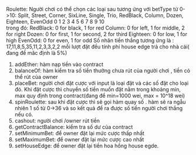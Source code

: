 Roulette:
Người chơi có thể chọn các loại sau tương ứng với betType từ 0->10:
 Split, Street, Corner, SixLine, Single, Trio, RedBlack, Column, Dozen, Eighteen, EvenOdd 
   0       1      2        3      4       5       6      7        8       9         10     
trong đó:
    RedBlack: 0 for black, 1 for red
    Column: 0 for left, 1 for middle, 2 for right
    Dozen: 0 for first, 1 for second, 2 for third
    Eighteen: 0 for low, 1 for high
    EvenOdd: 0 for even, 1 for odd
Số nhân tiền thắng tương ứng là : 17,11,8,5,35,11,2,3,3,2,2
mỗi lượt đặt đều tính phí house edge trả cho nhà cái( đang để măc định là 5%)
1. addEther: hàm nạp tiền vào contract
2. balanceOf: hàm kiểm tra số tiền thưởng chưa rút của người chơi , tiền có thể rút của owner
3. placeBet: người chơi đặt cược với input là loại đặt và các số đặt cho loại đó. Khi đặt cược thì chuyển số tiền muốn đặt nằm trong khoảng min, max quy định trong contract(đang để min=1000 wei, max = 10^18 wei)
4. spinRoulette: sau khi đặt cược thì sẽ gọi hàm quay số . hàm sẽ ra ngẫu nhiên 1 số từ 0->36 và so kết quả để ra được số tiền người chơi thắng nếu có.
5. cashout: người chơi /owner rút tiền
6. getContractBalance: kiểm tra số dư của contract
7. setMinimumBet: để owner đặt lại mức cược thấp nhất
8. setMaximumBet: để owner đặt lại mức cược cao nhất
9. setHouseEdge: để owner đặt lại tiền hoa hồng house egde.
